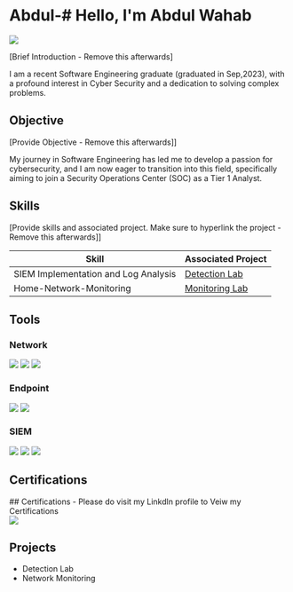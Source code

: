 # Abdul-# Hello, I'm Abdul Wahab
<a href="https://www.linkedin.com/in/abdul-wahab-20b087172"><img src="https://img.shields.io/badge/-LinkedIn-0072b1?&style=for-the-badge&logo=linkedin&logoColor=white" /></a>

[Brief Introduction - Remove this afterwards]

I am a recent Software Engineering graduate (graduated in Sep,2023), with a profound interest in Cyber Security and a dedication to solving complex problems.

## Objective
[Provide Objective - Remove this afterwards]]

My journey in Software Engineering has led me to develop a passion for cybersecurity, and I am now eager to transition into this field, specifically aiming to join a Security Operations Center (SOC) as a Tier 1 Analyst.

## Skills
[Provide skills and associated project. Make sure to hyperlink the project - Remove this afterwards]]

| Skill                                         | Associated Project         |
|-----------------------------------------------|----------------------------|
| SIEM Implementation and Log Analysis          | <a href="https://github.com/Abdulwahab009/Home-ELK--SIEM-project">Detection Lab</a>|
| Home-Network-Monitoring                       | <a href="https://github.com/Abdulwahab009/Home-Network-Monitoring">Monitoring Lab</a>|


## Tools
### Network
<div>
    <img src="https://img.shields.io/badge/-Wireshark-1679A7?&style=for-the-badge&logo=Wireshark&logoColor=white" />
    <img src="https://img.shields.io/badge/-Zeek-777BB4?&style=for-the-badge&logo=Zeek&logoColor=white" />
    <img src="https://img.shields.io/badge/-Suricata-E05A00?&style=for-the-badge&logo=https://your-logo-url.com/suricata-logo.png&logoColor=white" />

</div>

### Endpoint
<div>
    <img src="https://img.shields.io/badge/-Microsoft_Defender_for_Endpoint-00A4EF?&style=for-the-badge&logo=Microsoft&logoColor=white" />
    <img src="https://img.shields.io/badge/-Velociraptor-4B275F?&style=for-the-badge&logo=Velociraptor&logoColor=white" />
</div>

### SIEM
<div>
    <img src="https://img.shields.io/badge/-Elastic-005571?&style=for-the-badge&logo=Elastic&logoColor=white" />
    <img src="https://img.shields.io/badge/-Logstash-005571?&style=for-the-badge&logo=Logstash&logoColor=white" />
    <img src="https://img.shields.io/badge/-Kibana-E8478B?&style=for-the-badge&logo=Kibana&logoColor=white" />
</div>

## Certifications
<div>
## Certifications
- Please do visit my Linkdln profile to Veiw my Certifications
<div>
    <a href="https://www.linkedin.com/in/abdul-wahab-20b087172" target="_blank">
        <img src="https://img.shields.io/badge/View_My_Certifications_on_LinkedIn-0A66C2?&style=for-the-badge&logo=LinkedIn&logoColor=white" />
    </a>
</div>

</div>

## Projects
- Detection Lab
- Network Monitoring 
